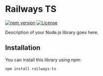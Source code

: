 # Railways TS

[![npm version](https://img.shields.io/npm/v/railways-ts)](https://www.npmjs.com/package/railways-ts)
[![License](https://img.shields.io/badge/license-MIT-blue.svg)](https://github.com/vmatheu/railways-ts/blob/main/LICENSE)

Description of your Node.js library goes here.

## Installation

You can install this library using npm:

```bash
npm install railways-ts
